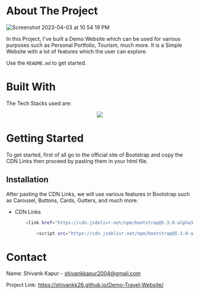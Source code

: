 <!-- ABOUT THE PROJECT -->
# About The Project
![Screenshot 2023-04-03 at 10 54 19 PM](https://user-images.githubusercontent.com/115289871/229582750-c2382b3a-d77a-40be-94c1-e825a6f07508.png)



In this Project, I've built a Demo Website which can be used for various purposes such as Personal Portfolio, Tourism, much more. It is a Simple Website with a lot of features which the user can explore.

Use the `README.md` to get started.



<!-- BUILT WITH -->
# Built With

The Tech Stacks used are:

<div align="center">
<a href="https://skillicons.dev">
    <img src="https://skillicons.dev/icons?i=html,css,js,bootstrap" />
</a>
</div>



<!-- GETTING STARTED -->
# Getting Started
To get started, first of all go to the official site of Bootstrap and copy the CDN Links then proceed by pasting them in your html file. 

## Installation
After pasting the CDN Links, we will use various features in Bootstrap such as Carousel, Buttons, Cards, Gutters, and much more.

* CDN Links

  ```sh
      <link href="https://cdn.jsdelivr.net/npm/bootstrap@5.3.0-alpha3/dist/css/bootstrap.min.css" rel="stylesheet" integrity="sha384-KK94CHFLLe+nY2dmCWGMq91rCGa5gtU4mk92HdvYe+M/SXH301p5ILy+dN9+nJOZ" crossorigin="anonymous">
  ```
  
  ```sh
          <script src="https://cdn.jsdelivr.net/npm/bootstrap@5.3.0-alpha3/dist/js/bootstrap.bundle.min.js" integrity="sha384-ENjdO4Dr2bkBIFxQpeoTz1HIcje39Wm4jDKdf19U8gI4ddQ3GYNS7NTKfAdVQSZe" crossorigin="anonymous"></script>
  ```
  



<!-- CONTACT -->
# Contact

Name: Shivank Kapur - shivankkapur2004@gmail.com

Project Link: https://shivankk26.github.io/Demo-Travel-Website/
